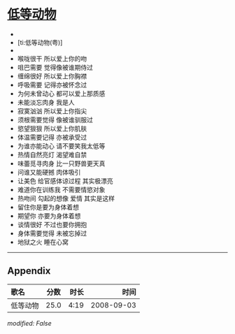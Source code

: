 # [低等动物](https://music.163.com/song?id=409941768)

* 
* [ti:低等动物(粤)]
* 
* 喉咙很干 所以爱上你的吻
* 咀巴需要 觉得像被谁期侍过
* 缠绵很好 所以爱上你胸襟
* 呼吸需要 记得亦被怀念过
* 为何未曾动心 都可以爱上那质感
* 未能淡忘肉身 我是人
* 寂寞汹汹 所以爱上你指尖
* 须根需要觉得 像被谁驯服过
* 慾望狠狠 所以爱上你肌肤
* 体温需要记得 亦被承受过
* 为谁亦能动心 请不要笑我太低等
* 热情自然亮灯 渴望难自禁
* 味蕾觅寻肉身 比一只野兽更天真
* 问谁又能硬撼 肉体吸引
* 让美色 给官感体谅过程 其实极漂亮
* 难道你在训练我 不需要情慾对象
* 热吻间 勾起的想像 爱情 其实是这样
* 留住你是要为身体着想
* 期望你 亦要为身体着想
* 谈情很好 不过也要你拥抱
* 身体需要觉得 未被忘掉过
* 地狱之火 睡在心窝


---

## Appendix

|歌名|分数|时长|时间|
|:---|:---:|---:|---:|
|低等动物|25.0|4:19|2008-09-03

*modified: False*
